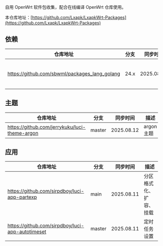
自用 OpenWrt 软件包收集，配合在线编译 OpenWrt 仓库使用。

本仓库地址：[https://github.com/Lxapk/LxapkWrt-Packages](https://github.com/Lxapk/LxapkWrt-Packages)


## 依赖
| 仓库地址 | 分支 | 同步时间 | 描述 |
| -------- | ---- | -------- | -------- |
| https://github.com/sbwml/packages_lang_golang | 24.x | 2025.08.07 | geodata、xray 等依赖高版本 go |

## 主题
| 仓库地址 | 分支 | 同步时间 | 描述 |
| -------- | ---- | -------- | -------- |
| https://github.com/jerrykuku/luci-theme-argon | master | 2025.08.12 | argon 主题 |

## 应用
| 仓库地址 | 分支 | 同步时间 | 描述 |
| -------- | ---- | -------- | -------- |
| https://github.com/sirpdboy/luci-app-partexp | main | 2025.08.11 | 分区格式化、扩容、挂载 |
| https://github.com/sirpdboy/luci-app-autotimeset | master | 2025.08.11 | 定时任务设置 |
